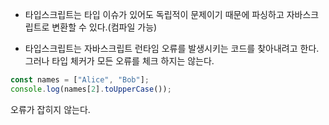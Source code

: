 - 타입스크립트는 타입 이슈가 있어도 독립적이 문제이기 때문에 파싱하고 자바스크립트로 변환할 수 있다.(컴파일 가능)

- 타입스크립트는 자바스크립트 런타임 오류를 발생시키는 코드를 찾아내려고 한다. 그러나 타입 체커가 모든 오류를 체크 하지는 않는다.

```ts
const names = ["Alice", "Bob"];
console.log(names[2].toUpperCase());
```

오류가 잡히지 않는다.
